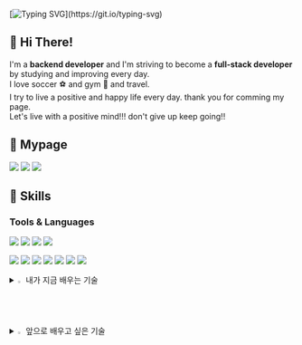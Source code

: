 [![Typing SVG](https://readme-typing-svg.demolab.com?font=Arvo&size=50&pause=1000&color=000000A9&center=true&vCenter=true&random=false&width=1250&height=100&lines=Hi+there%2C+I'm+Minho.)](https://git.io/typing-svg)
    
##  👋 Hi There!  
 I'm a **backend developer** and I'm striving to become a **full-stack developer** by studying and improving every day.  
 I love soccer ⚽ and gym 💪 and travel.<br> 
 I try to live a positive and happy life every day. thank you for comming my page.   
 Let's live with a positive mind!!! don't give up keep going!!   
## 📃 Mypage 
<a href="https://www.notion.so/500155f3f85d447ab25db15b5c2ba89c" target="_blank"><img src="https://img.shields.io/badge/notion-white?style=for-the-badge&logo=notion&logoColor=000000"/></a>
<a href="https://blog.naver.com/pmmh9395" target="_blank"><img src="https://img.shields.io/badge/vlog-white?style=for-the-badge&logo=velog&logoColor=20C997"/></a>
<a href="https://velog.io/@pmmh9395/posts" target="_blank"><img src="https://img.shields.io/badge/vlog-white?style=for-the-badge&logo=velog&logoColor=20C997"/></a>


## :muscle: Skills
### Tools & Languages
<img src="https://img.shields.io/badge/Java-white?/style=flat-square&logo=jameson&logoColor=004027"/> <img src="https://img.shields.io/badge/spring Boot-white?/style=flat-square&logo=springboot&logoColor=6DB33F"/>    <img src="https://img.shields.io/badge/mysql-white?style=flat-square&logo=mysql&logoColor=4479A1"/> <img src="https://img.shields.io/badge/oracle-white?style=flat-square&logo=oracle&logoColor=F80000"/> 

<img src="https://img.shields.io/badge/docker-white?/style=flat-square&logo=docker&logoColor=2496ED"/> <img src="https://img.shields.io/badge/intellijidea-white?style=flat-square&logo=intellijidea&logoColor=000000"/> <img src="https://img.shields.io/badge/spring-white?style=flat-square&logo=spring&logoColor=6DB33F"/> <img src="https://img.shields.io/badge/vsCode-white?style=flat-square&logo=v&logoColor=5D87BF"/> <img src="https://img.shields.io/badge/eclipseide-white?style=flat-square&logo=eclipseide&logoColor=2C2255"/>  <img src="https://img.shields.io/badge/prometheus-white?style=flat-square&logo=prometheus&logoColor=E6522C"/> <img src="https://img.shields.io/badge/Grafana-white?style=flat-square&logo=grafana&logoColor=F46800"/>

<details>
<summary>
 <img src="https://raw.githubusercontent.com/Tarikul-Islam-Anik/Animated-Fluent-Emojis/master/Emojis/Hand%20gestures/Eyes.png" alt="Eyes" width="2%" /> 내가 지금 배우는 기술
</summary>
   <img src="https://img.shields.io/badge/python-white?style=flat-square&logo=python&logoColor=3776AB"/>
   <img src="https://img.shields.io/badge/typescript-white?style=flat-square&logo=typescript&logoColor=3178C6"/>
   <img src="https://img.shields.io/badge/react-white?style=flat-square&logo=react&logoColor=61DAFB"/>
</details>
    

<details>
<summary>
 <img src="https://raw.githubusercontent.com/Tarikul-Islam-Anik/Animated-Fluent-Emojis/master/Emojis/Hand gestures/Writing Hand.png" alt="Eyes" width="2%" /> 앞으로 배우고 싶은 기술
</summary>
   <img src="https://img.shields.io/badge/kubernetes-white?style=flat-square&logo=kubernetes&logoColor=326CE5"/>
</details>
          


<!--
![Top Langs](https://github-readme-stats.vercel.app/api/top-langs/?username=PyoungMinHo&layout=compact)
![Anurag's GitHub stats](https://github-readme-stats.vercel.app/api?username=PyoungMinho&show_icons=true&theme=radical)


**PyoungMinho/PyoungMinho** is a ✨ _special_ ✨ repository because its `README.md` (this file) appears on your GitHub profile.

Here are some ideas to get you started:

- 🔭 I’m currently working on ...
- 🌱 I’m currently learning ...
- 👯 I’m looking to collaborate on ...
- 🤔 I’m looking for help with ...
- 💬 Ask me about ...
- 📫 How to reach me: ...
- 😄 Pronouns: ...
- ⚡ Fun fact: ...
-->
